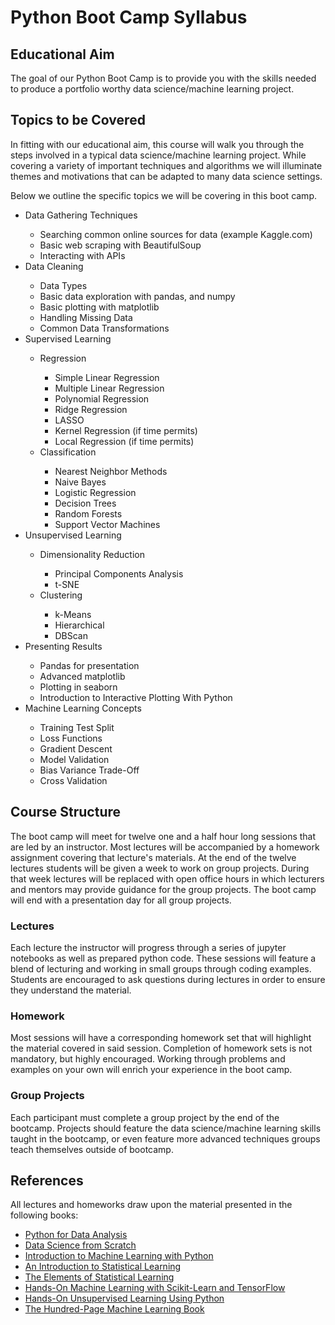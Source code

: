 # Python Boot Camp Syllabus

## Educational Aim
The goal of our Python Boot Camp is to provide you with the skills needed to produce
a portfolio worthy data science/machine learning project.

## Topics to be Covered
In fitting with our educational aim, this course will walk you through the steps
involved in a typical data science/machine learning project. While covering a variety
of important techniques and algorithms we will illuminate themes and motivations
that can be adapted to many data science settings.

Below we outline the specific topics we will be covering in this boot camp.
<ul>
<li>Data Gathering Techniques</li>
  <ul>
    <li>Searching common online sources for data (example Kaggle.com)</li>
    <li>Basic web scraping with BeautifulSoup</li>
    <li>Interacting with APIs</li>
  </ul>
<li>Data Cleaning</li>
  <ul>
    <li>Data Types</li>
    <li>Basic data exploration with pandas, and numpy</li>
    <li>Basic plotting with matplotlib</li>
    <li>Handling Missing Data</li>
    <li>Common Data Transformations</li>
  </ul>
<li>Supervised Learning</li>
  <ul>
    <li>Regression</li>
      <ul>
        <li>Simple Linear Regression</li>
        <li>Multiple Linear Regression</li>
        <li>Polynomial Regression</li>
        <li>Ridge Regression</li>
        <li>LASSO</li>
        <li>Kernel Regression (if time permits)</li>
        <li>Local Regression (if time permits)</li>
      </ul>
    <li>Classification</li>
      <ul>
        <li>Nearest Neighbor Methods</li>
        <li>Naive Bayes</li>
        <li>Logistic Regression</li>
        <li>Decision Trees</li>
        <li>Random Forests</li>
        <li>Support Vector Machines</li>
      </ul>
  </ul>
<li>Unsupervised Learning</li>
  <ul>
    <li>Dimensionality Reduction</li>
      <ul>
        <li>Principal Components Analysis</li>
        <li>t-SNE</li>
      </ul>
    <li>Clustering</li>
      <ul>
        <li>k-Means</li>
        <li>Hierarchical</li>
        <li>DBScan</li>
      </ul>
  </ul>  
<li>Presenting Results</li>
  <ul>
    <li>Pandas for presentation</li>
    <li>Advanced matplotlib</li>
    <li>Plotting in seaborn</li>
    <li>Introduction to Interactive Plotting With Python</li>
  </ul>
<li>Machine Learning Concepts</li>
  <ul>
    <li>Training Test Split</li>
    <li>Loss Functions</li>
    <li>Gradient Descent</li>
    <li>Model Validation</li>
    <li>Bias Variance Trade-Off</li>
    <li>Cross Validation</li>
  </ul>
</ul>

## Course Structure

The boot camp will meet for twelve one and a half hour long sessions that are led
by an instructor. Most lectures will be accompanied by a homework assignment covering that
lecture's materials. At the end of the twelve lectures students will be given a week to
work on group projects. During that week lectures will be replaced with open office
hours in which lecturers and mentors may provide guidance for the group projects.
The boot camp will end with a presentation day for all group projects.

### Lectures
Each lecture the instructor will progress through a series of jupyter
notebooks as well as prepared python code. These sessions will feature a blend
of lecturing and working in small groups through coding examples. Students are
encouraged to ask questions during lectures in order to ensure they understand the
material.

### Homework
Most sessions will have a corresponding homework set that will highlight the material
covered in said session. Completion of homework sets is not mandatory, but highly encouraged. Working through problems and examples on your own will enrich your experience in the boot camp.

### Group Projects
Each participant must complete a group project by the end of the bootcamp. Projects
should feature the data science/machine learning skills taught in the bootcamp, or
even feature more advanced techniques groups teach themselves outside of bootcamp.

## References

All lectures and homeworks draw upon the material presented in the following books:
<ul>
  <li><a href = "http://shop.oreilly.com/product/0636920023784.do">Python for Data Analysis</a></li>
  <li><a href = "https://www.oreilly.com/library/view/data-science-from/9781492041122/">Data Science from Scratch</a></li>
  <li><a href = "https://www.oreilly.com/library/view/introduction-to-machine/9781449369880/">Introduction to Machine Learning with Python</a></li>
  <li><a href = "http://www.statlearning.com">An Introduction to Statistical Learning</a></li>
  <li><a href = "https://link.springer.com/book/10.1007/978-0-387-84858-7">The Elements of Statistical Learning</a></li>
  <li><a href = "https://www.oreilly.com/library/view/hands-on-machine-learning/9781491962282/">Hands-On Machine Learning with Scikit-Learn and TensorFlow</a></li>
  <li><a href = "https://www.oreilly.com/library/view/hands-on-unsupervised-learning/9781492035633/">Hands-On Unsupervised Learning Using Python</a></li>
  <li><a href = "http://themlbook.com">The Hundred-Page Machine Learning Book</a></li>
</ul>
